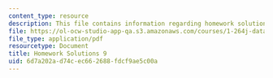 ```yaml
---
content_type: resource
description: This file contains information regarding homework solutions 9.
file: https://ol-ocw-studio-app-qa.s3.amazonaws.com/courses/1-264j-database-internet-and-systems-integration-technologies-fall-2013/6d7a202ad74cec662688fdcf9ae5c00a_MIT1_264JF13_HW9_sol.pdf
file_type: application/pdf
resourcetype: Document
title: Homework Solutions 9
uid: 6d7a202a-d74c-ec66-2688-fdcf9ae5c00a
---
```

